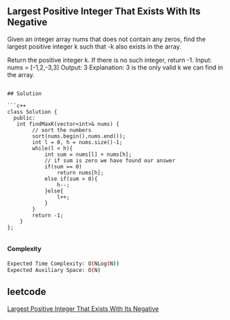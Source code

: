 ## Largest Positive Integer That Exists With Its Negative
Given an integer array nums that does not contain any zeros, find the largest positive integer k such that -k also exists in the array.

Return the positive integer k. If there is no such integer, return -1.
Input: nums = [-1,2,-3,3]
Output: 3
Explanation: 3 is the only valid k we can find in the array.
```

## Solution 

```c++
class Solution {
  public:
   int findMaxK(vector<int>& nums) {
        // sort the numbers
        sort(nums.begin(),nums.end());
        int l = 0, h = nums.size()-1;
        while(l < h){
            int sum = nums[l] + nums[h];
            // if sum is zero we have found our answer
            if(sum == 0)
                return nums[h];
            else if(sum > 0){
                h--;
            }else{
                l++;
            }
        }
        return -1;
    }
};
        

```
#### Complexity
```bash
Expected Time Complexity: O(NLog(N))
Expected Auxiliary Space: O(N)
```
## leetcode
[Largest Positive Integer That Exists With Its Negative](https://leetcode.com/problems/largest-positive-integer-that-exists-with-its-negative/)
